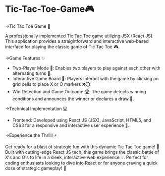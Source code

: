 # Tic-Tac-Toe-Game🎮

->Tic Tac Toe Game 🚀

A professionally implemented Tic Tac Toe game utilizing JSX (React JS). This application provides a straightforward and interactive web-based interface for playing the classic game of Tic Tac Toe 🎮.

->Game Features ✨

- Two-Player Mode 👥: Enables two players to play against each other with alternating turns 🔄.
- Interactive Game Board 📱: Players interact with the game by clicking on grid cells to place X or O markers ❌⭕.
- Win Detection and Game Outcome 🏆: The game detects winning conditions and announces the winner or declares a draw 🤝.

->Technical Implementation 💻

- Frontend: Developed using React JS (JSX), JavaScript, HTML5, and CSS3 for a responsive and interactive user experience 🌈.

->Experience the Thrill! ⚡

Get ready for a blast of strategic fun with this dynamic Tic Tac Toe game! 🚀 Built with cutting-edge React JS tech, this game brings the classic battle of X's and O's to life in a sleek, interactive web experience 💡. Perfect for coding enthusiasts looking to dive into React or for anyone craving a quick dose of strategic gameplay! 🎯

